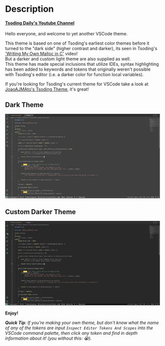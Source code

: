 # Description

#### [Tsoding Daily's Youtube Channel](https://www.youtube.com/c/TsodingDaily)

Hello everyone, and welcome to yet another VSCode theme.  

This theme is based on one of Tsoding's earliest color themes before it turned to the "dark side" (higher contrast and darker), its seen in Tsoding's ['Writing My Own Malloc in C'](https://www.youtube.com/watch?v=sZ8GJ1TiMdk&ab_channel=TsodingDaily) video!   
But a darker and custom light theme are also supplied as well.  
This theme has made special inclusions that utilize IDEs, syntax highlighting has been added to keywords and tokens that originally weren't possible with Tsoding's editor (i.e. a darker color for function local variables). 

If you're looking for Tsoding's current theme for VSCode take a look at [JoaoAJMAto's Tsoding Theme](https://marketplace.visualstudio.com/items?itemName=JoaoAJMAtos.tsoding-theme), it's great!

## Dark Theme
<div align="center">
      <img src="screenshots/Tsoding Theme - Dark.png">
</div>

## Custom Darker Theme
<div align="center">
      <img src="screenshots/Tsoding Theme - Darker.png">
</div>

**Enjoy!**

***Quick Tip**: If you're making your own theme, but don't know what the name of any of the tokens are input `Inspect Editor Tokens And Scopes` into the VSCode command palette, then click any token and find in depth information about it! (you without this: 😭).*
